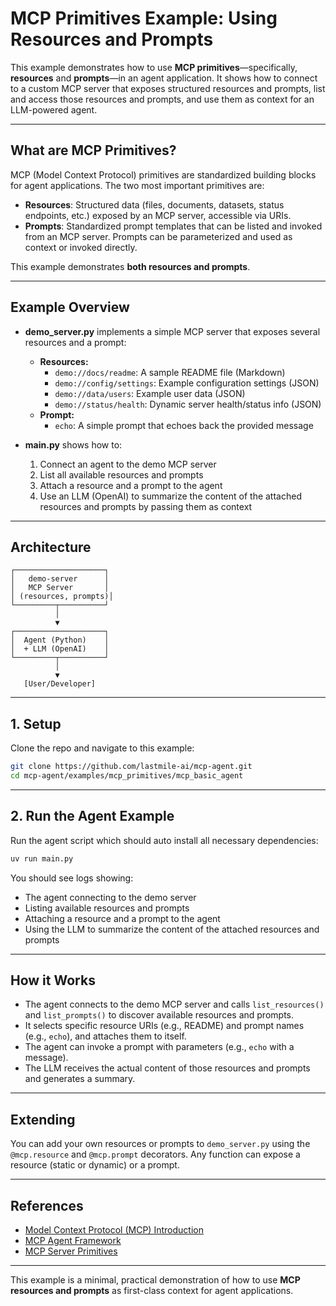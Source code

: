 # MCP Primitives Example: Using Resources and Prompts

This example demonstrates how to use **MCP primitives**—specifically, **resources** and **prompts**—in an agent application. It shows how to connect to a custom MCP server that exposes structured resources and prompts, list and access those resources and prompts, and use them as context for an LLM-powered agent.

---

## What are MCP Primitives?

MCP (Model Context Protocol) primitives are standardized building blocks for agent applications. The two most important primitives are:

- **Resources**: Structured data (files, documents, datasets, status endpoints, etc.) exposed by an MCP server, accessible via URIs.
- **Prompts**: Standardized prompt templates that can be listed and invoked from an MCP server. Prompts can be parameterized and used as context or invoked directly.

This example demonstrates **both resources and prompts**.

---

## Example Overview

- **demo_server.py** implements a simple MCP server that exposes several resources and a prompt:
  - **Resources:**
    - `demo://docs/readme`: A sample README file (Markdown)
    - `demo://config/settings`: Example configuration settings (JSON)
    - `demo://data/users`: Example user data (JSON)
    - `demo://status/health`: Dynamic server health/status info (JSON)
  - **Prompt:**
    - `echo`: A simple prompt that echoes back the provided message

- **main.py** shows how to:
  1. Connect an agent to the demo MCP server
  2. List all available resources and prompts
  3. Attach a resource and a prompt to the agent
  4. Use an LLM (OpenAI) to summarize the content of the attached resources and prompts by passing them as context

---

## Architecture

```plaintext
┌────────────────────┐
│   demo-server      │
│   MCP Server       │
│ (resources, prompts)│
└─────────┬──────────┘
          │
          ▼
┌────────────────────┐
│  Agent (Python)    │
│  + LLM (OpenAI)    │
└─────────┬──────────┘
          │
          ▼
   [User/Developer]
```

---

## 1. Setup

Clone the repo and navigate to this example:

```bash
git clone https://github.com/lastmile-ai/mcp-agent.git
cd mcp-agent/examples/mcp_primitives/mcp_basic_agent
```

---

## 2. Run the Agent Example

Run the agent script which should auto install all necessary dependencies:

```bash
uv run main.py
```

You should see logs showing:
- The agent connecting to the demo server
- Listing available resources and prompts
- Attaching a resource and a prompt to the agent
- Using the LLM to summarize the content of the attached resources and prompts

---

## How it Works

- The agent connects to the demo MCP server and calls `list_resources()` and `list_prompts()` to discover available resources and prompts.
- It selects specific resource URIs (e.g., README) and prompt names (e.g., `echo`), and attaches them to itself.
- The agent can invoke a prompt with parameters (e.g., `echo` with a message).
- The LLM receives the actual content of those resources and prompts and generates a summary.

---

## Extending

You can add your own resources or prompts to `demo_server.py` using the `@mcp.resource` and `@mcp.prompt` decorators. Any function can expose a resource (static or dynamic) or a prompt.

---

## References

- [Model Context Protocol (MCP) Introduction](https://modelcontextprotocol.io/introduction)
- [MCP Agent Framework](https://github.com/lastmile-ai/mcp-agent)
- [MCP Server Primitives](https://modelcontextprotocol.io/specification#primitives)

---

This example is a minimal, practical demonstration of how to use **MCP resources and prompts** as first-class context for agent applications.

